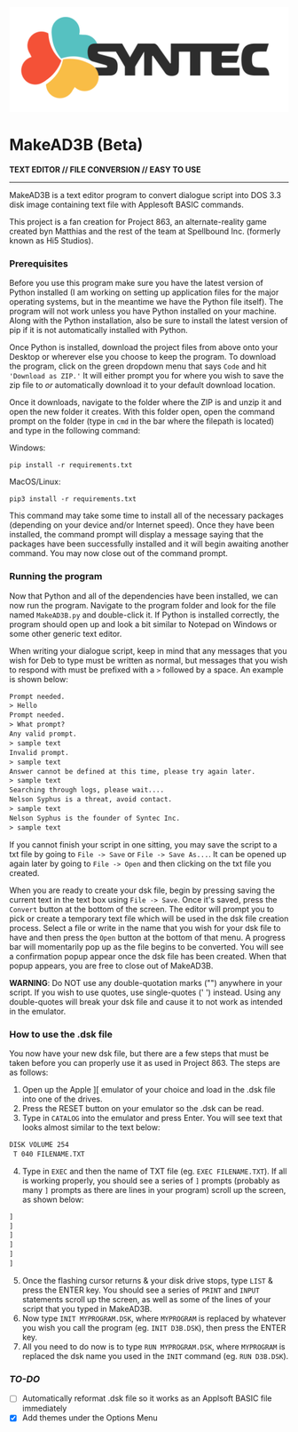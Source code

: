 ![Syntec Logo](images/Syntec_White_2x_PNG_(1).png)
# MakeAD3B (Beta)

**TEXT EDITOR // FILE CONVERSION // EASY TO USE**

---
MakeAD3B is a text editor program to convert dialogue script into DOS 3.3 disk image containing text file with Applesoft BASIC commands.

This project is a fan creation for Project 863, an alternate-reality game created byn Matthias and the rest of the team at Spellbound Inc. (formerly known as Hi5 Studios).

### **Prerequisites**
Before you use this program make sure you have the latest version of Python installed (I am working on setting up application files for the major operating systems, but in the meantime we have the Python file itself). The program will not work unless you have Python installed on your machine. Along with the Python installation, also be sure to install the latest version of pip if it is not automatically installed with Python.

Once Python is installed, download the project files from above onto your Desktop or wherever else you choose to keep the program. To download the program, click on the green dropdown menu that says `Code` and hit `'Download as ZIP.'` It will either prompt you for where you wish to save the zip file to *or* automatically download it to your default download location.

Once it downloads, navigate to the folder where the ZIP is and unzip it and open the new folder it creates. With this folder open, open the command prompt on the folder (type in `cmd` in the bar where the filepath is located) and type in the following command:

Windows:
```
pip install -r requirements.txt
```
MacOS/Linux:
```
pip3 install -r requirements.txt
```

This command may take some time to install all of the necessary packages (depending on your device and/or Internet speed). Once they have been installed, the command prompt will display a message saying that the packages have been successfully installed and it will begin awaiting another command. You may now close out of the command prompt.

### **Running the program**
Now that Python and all of the dependencies have been installed, we can now run the program. Navigate to the program folder and look for the file named `MakeAD3B.py` and double-click it. If Python is installed correctly, the program should open up and look a bit similar to Notepad on Windows or some other generic text editor.

When writing your dialogue script, keep in mind that any messages that you wish for Deb to type must be written as normal, but messages that you wish to respond with must be prefixed with a `>` followed by a space. An example is shown below:

```txt
Prompt needed.
> Hello
Prompt needed.
> What prompt?
Any valid prompt.
> sample text
Invalid prompt.
> sample text
Answer cannot be defined at this time, please try again later.
> sample text
Searching through logs, please wait....
Nelson Syphus is a threat, avoid contact.
> sample text
Nelson Syphus is the founder of Syntec Inc.
> sample text
```

If you cannot finish your script in one sitting, you may save the script to a txt file by going to `File -> Save` or `File -> Save As...`. It can be opened up again later by going to `File -> Open` and then clicking on the txt file you created.

When you are ready to create your dsk file, begin by pressing saving the current text in the text box using `File -> Save`. Once it's saved, press the `Convert` button at the bottom of the screen. The editor will prompt you to pick or create a temporary text file which will be used in the dsk file creation process. Select a file or write in the name that you wish for your dsk file to have and then press the `Open` button at the bottom of that menu. A progress bar will momentarily pop up as the file begins to be converted. You will see a confirmation popup appear once the dsk file has been created. When that popup appears, you are free to close out of MakeAD3B.

**WARNING**: Do NOT use any double-quotation marks ("") anywhere in your script. If you wish to use quotes, use single-quotes (' ') instead. Using any double-quotes will break your dsk file and cause it to not work as intended in the emulator.

### **How to use the .dsk file**
You now have your new dsk file, but there are a few steps that must be taken before you can properly use it as used in Project 863. The steps are as follows:

1. Open up the Apple ][ emulator of your choice and load in the .dsk file into one of the drives.
2. Press the RESET button on your emulator so the .dsk can be read.
3. Type in `CATALOG` into the emulator and press Enter. You will see text that looks almost similar to the text below:
```txt
DISK VOLUME 254
 T 040 FILENAME.TXT
```
4. Type in `EXEC` and then the name of TXT file (eg. `EXEC FILENAME.TXT`). If all is working properly, you should see a series of `]` prompts (probably as many `]` prompts as there are lines in your program) scroll up the screen, as shown below:
```txt
]
]
]
]
]
]
```
5. Once the flashing cursor returns & your disk drive stops, type `LIST` & press the ENTER key. You should see a series of `PRINT` and `INPUT` statements scroll up the screen, as well as some of the lines of your script that you typed in MakeAD3B. 
6. Now type `INIT MYPROGRAM.DSK`, where `MYPROGRAM` is replaced by whatever you wish you call the program (eg. `INIT D3B.DSK`), then press the ENTER key.
7. All you need to do now is to type `RUN MYPROGRAM.DSK`, where `MYPROGRAM` is replaced the dsk name you used in the `INIT` command (eg. `RUN D3B.DSK`).

### *TO-DO*
- [ ] Automatically reformat .dsk file so it works as an Applsoft BASIC file immediately
- [x] Add themes under the Options Menu
